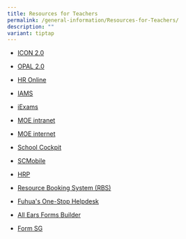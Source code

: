 ```yaml
---
title: Resources for Teachers
permalink: /general-information/Resources-for-Teachers/
description: ""
variant: tiptap
---
```

<ul>
<li>
<p><a href="https://icon.moe.edu.sg/" rel="noopener noreferrer nofollow" target="_blank">ICON 2.0</a>
</p>
</li>
<li>
<p><a href="https://www.opal2.moe.edu.sg/app/learner" rel="noopener noreferrer nofollow" target="_blank">OPAL 2.0</a>
</p>
</li>
<li>
<p><a href="https://intranet.moe.gov.sg/hronline/pages/home.aspx" rel="noopener noreferrer nofollow" target="_blank">HR Online</a>
</p>
</li>
<li>
<p><a href="https://intranet.moe.gov.sg/itd/iams/Pages/index.aspx" rel="noopener noreferrer nofollow" target="_blank">IAMS</a>
</p>
</li>
<li>
<p><a href="https://iexams.moe.gov.sg/xe/login.do" rel="noopener noreferrer nofollow" target="_blank">iExams</a>
</p>
</li>
<li>
<p><a href="https://intranet.moe.gov.sg/Pages/Home.aspx" rel="noopener noreferrer nofollow" target="_blank">MOE intranet</a>
</p>
</li>
<li>
<p><a href="https://www.moe.gov.sg/" rel="noopener noreferrer nofollow" target="_blank">MOE internet</a>
</p>
</li>
<li>
<p><a href="https://schoolcockpit.moe.gov.sg/" rel="noopener noreferrer nofollow" target="_blank">School Cockpit</a>
</p>
</li>
<li>
<p><a href="https://scmobile.moe.edu.sg/login" rel="noopener nofollow" target="_blank">SCMobile</a>
</p>
</li>
<li>
<p><a href="https://www.hrp.gov.sg/hrp/#/" rel="noopener noreferrer nofollow" target="_blank">HRP</a>
</p>
</li>
<li>
<p><a href="https://rbs.avero-tech.com/login.html" rel="noopener noreferrer nofollow" target="_blank">Resource Booking System (RBS)</a>
</p>
</li>
<li>
<p><a href="https://sites.google.com/moe.edu.sg/fuhuasone-stophelpdesk/home?pli=1&amp;authuser=7" rel="noopener noreferrer nofollow" target="_blank">Fuhua's One-Stop Helpdesk</a>
</p>
</li>
<li>
<p><a href="https://forms.moe.edu.sg/" rel="noopener noreferrer nofollow" target="_blank">All Ears Forms Builder</a>
</p>
</li>
<li>
<p><a href="https://form.gov.sg/" rel="noopener noreferrer nofollow" target="_blank">Form SG</a>
</p>
</li>
</ul>
<p></p>